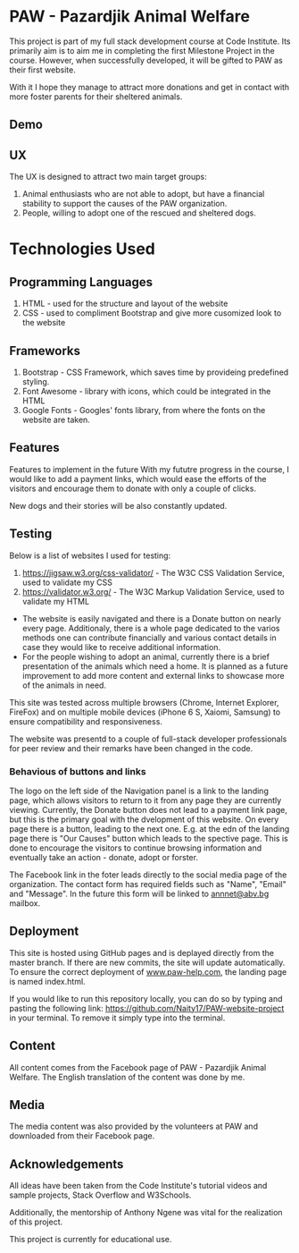 # PAW - Pazardjik Animal Welfare
This project is part of my full stack development course at Code Institute. Its primarily aim is to aim me in completing the first Milestone Project in the course. However, when successfully developed, it will be gifted to PAW as their first website. 

With it I hope they manage to attract more donations and get in contact with more foster parents for their sheltered animals. 
## Demo


## UX
The UX is designed to attract two main target groups:

1. Animal enthusiasts who are not able to adopt, but have a financial stability to support the causes of the PAW organization.
2. People, willing to adopt one of the rescued and sheltered dogs. 

# Technologies Used 

## Programming Languages 
1. HTML - used for the structure and layout of the website
2. CSS - used to compliment Bootstrap and give more cusomized look to the website

## Frameworks
1. Bootstrap - CSS Framework, which saves time by provideing predefined styling.
2. Font Awesome - library with icons, which could be integrated in the HTML
3. Google Fonts - Googles' fonts library, from where the fonts on the website are taken.

## Features
Features to implement in the future
With my fututre progress in the course, I would like to add a payment links, which would ease the efforts of the visitors and encourage them to donate with only a couple of clicks.

New dogs and their stories will be also constantly updated.

## Testing

Below is a list of websites I used for testing:
1. https://jigsaw.w3.org/css-validator/ - The W3C CSS Validation Service, used to validate my CSS
2. https://validator.w3.org/ - The W3C Markup Validation Service, used to validate my HTML


- The website is easily navigated and there is a Donate button on nearly every page. Additionaly, there is a whole page dedicated to the varios methods one can contribute financially and various contact details in case they would like to receive additional information.
- For the people wishing to adopt an animal, currently there is a brief presentation of the animals which need a home. It is planned as a future improvement to add more content and external links to showcase more of the animals in need. 

This site was tested across multiple browsers (Chrome, Internet Explorer, FireFox) and on multiple mobile devices (iPhone 6 S, Xaiomi, Samsung) to ensure compatibility and responsiveness.

The website was presentd to a couple of full-stack developer professionals for peer review and their remarks have been changed in the code. 

### Behavious of buttons and links

The logo on the left side of the Navigation panel is a link to the landing page, which allows visitors to return to it from any page they are currently viewing.
Currently, the Donate button does not lead to a payment link page, but this is the primary goal with the dvelopment of this website.
On every page there is a button, leading to the next one. E.g. at the edn of the landing page there is "Our Causes" button which leads to the spective page. This is done to encourage the visitors to continue browsing information and eventually take an action - donate, adopt or forster.

The Facebook link in the foter leads directly to the social media page of the organization. The contact form has required fields such as "Name", "Email" and "Message". In the future this form will be linked to annnet@abv.bg mailbox. 

## Deployment

This site is hosted using GitHub pages and is deplayed directly from the master branch. If there are new commits, the site will update automatically. To ensure the correct deployment of www.paw-help.com, the landing page is named index.html.

If you would like to run this repository locally, you can do so by typing <git clone> and pasting the following link: https://github.com/Naity17/PAW-website-project in your terminal. To remove it simply type <git remote rm origin> into the terminal.

## Content

All content comes from the Facebook page of PAW - Pazardjik Animal Welfare. The English translation of the content was done by me.

## Media

The media content was also provided by the volunteers at PAW and downloaded from their Facebook page.

## Acknowledgements

All ideas have been taken from the Code Institute's tutorial videos and sample projects, Stack Overflow and W3Schools.

Additionally, the mentorship of Anthony Ngene was vital for the realization of this project.

This project is currently for educational use. 